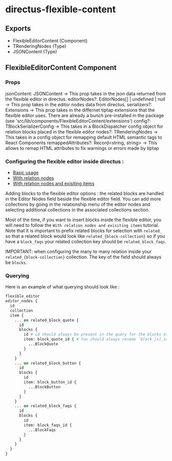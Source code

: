 # directus-flexible-content

## Exports
- FlexibleEditorContent (Component)
- TRenderingNodes (Type)
- JSONContent (Type)

## FlexibleEditorContent Component

### Props
  jsonContent: JSONContent -> This prop takes in the json data returned from the flexible editor in directus.
  editorNodes?: EditorNodes[] | undefined | null -> This prop takes in the editor nodes data from directus.
  serializers?: Extensions -> This prop takes in the differnet tiptap extensions that the flexible editor uses. There are already a bunch pre-installed in the package (see 'src/lib/components/FlexibleEditorContent/extensions')
  config?: TBlockSerializerConfig -> This takes in a BlockDispatcher config object for relation blocks placed in the flexible editor
  nodes?: TRenderingNodes -> This takes in a config object for remapping default HTML semantic tags to React Components
  remappedAttributes?: Record<string, string> -> This allows to remap HTML attributes to fix warnings or errors made by tiptap

### Configuring the flexible editor inside directus : 

- [Basic usage](https://github.com/formfcw/directus-extension-flexible-editor?tab=readme-ov-file#basic-usage)
- [With relation nodes](https://github.com/formfcw/directus-extension-flexible-editor?tab=readme-ov-file#usage-with-relation-nodes)
- [With relation nodes and exisiting items](https://github.com/formfcw/directus-extension-flexible-editor?tab=readme-ov-file#tutorial-relation-node-with-existing-items)

Adding blocks to the flexible editor options : the related blocks are handled in the Editor Nodes field beside the flexible editor field. You can add more collections by going in the relationship menu of the editor nodes and selecting additional collections in the associated collections section.

Most of the time, if you want to insert blocks inside the flexible editor, you will need to follow the `With relation nodes and exisiting items` tutorial. Note that it is important to prefix related blocks for selection with `related_` so that a related block would look like `related_{block-collection}` so if you have a `block_faqs` your related collection key should be `related_block_faqs`.

IMPORTANT: when configuring the many to many relation inside your `related_{block-collection}` collection. The key of the field should always be `blocks`.

### Querying 

Here is an example of what querying should look like : 

```graphql
flexible_editor
editor_nodes {
  id
  collection
  item {
    ... on related_block_quote {
      id
      blocks {
        id # id should always be present in the query for the blocks otherwise the block will not be displayed.
        item: block_quote_id { # You should always rename `block_[x]_id` to item
          ...BlockQuote
        }
      }
    }
    ... on related_block_button {
      id
      blocks {
        id
        item: block_button_id {
          ...BlockButton
        }
      }
    }
    ... on related_block_faqs {
      id
      blocks {
        id
        item: block_faqs_id {
          ...BlockFaqs
        }
      }
    }
  }
}
```



